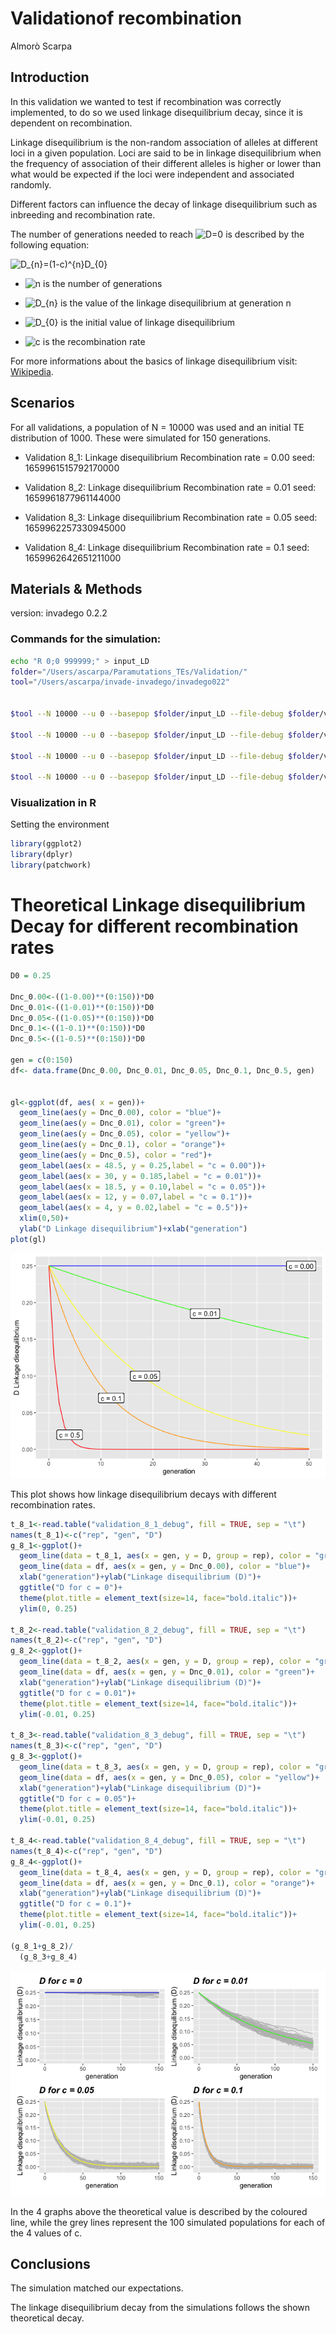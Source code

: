 Validationof recombination
================
Almorò Scarpa

## Introduction

In this validation we wanted to test if recombination was correctly
implemented, to do so we used linkage disequilibrium decay, since it is
dependent on recombination.

Linkage disequilibrium is the non-random association of alleles at
different loci in a given population. Loci are said to be in linkage
disequilibrium when the frequency of association of their different
alleles is higher or lower than what would be expected if the loci were
independent and associated randomly.

Different factors can influence the decay of linkage disequilibrium such
as inbreeding and recombination rate.

The number of generations needed to reach
![D=0](https://latex.codecogs.com/png.image?%5Cdpi%7B110%7D&space;%5Cbg_white&space;D%3D0 "D=0")
is described by the following equation:

![D\_{n}=(1-c)^{n}D\_{0}](https://latex.codecogs.com/png.image?%5Cdpi%7B110%7D&space;%5Cbg_white&space;D_%7Bn%7D%3D%281-c%29%5E%7Bn%7DD_%7B0%7D "D_{n}=(1-c)^{n}D_{0}")

-   ![n](https://latex.codecogs.com/png.image?%5Cdpi%7B110%7D&space;%5Cbg_white&space;n "n")
    is the number of generations

-   ![D\_{n}](https://latex.codecogs.com/png.image?%5Cdpi%7B110%7D&space;%5Cbg_white&space;D_%7Bn%7D "D_{n}")
    is the value of the linkage disequilibrium at generation n

-   ![D\_{0}](https://latex.codecogs.com/png.image?%5Cdpi%7B110%7D&space;%5Cbg_white&space;D_%7B0%7D "D_{0}")
    is the initial value of linkage disequilibrium

-   ![c](https://latex.codecogs.com/png.image?%5Cdpi%7B110%7D&space;%5Cbg_white&space;c "c")
    is the recombination rate

For more informations about the basics of linkage disequilibrium visit:
[Wikipedia](https://en.wikipedia.org/wiki/Linkage_disequilibrium).

## Scenarios

For all validations, a population of N = 10000 was used and an initial
TE distribution of 1000. These were simulated for 150 generations.

-   Validation 8_1: Linkage disequilibrium Recombination rate = 0.00
    seed: 1659961515792170000

-   Validation 8_2: Linkage disequilibrium Recombination rate = 0.01
    seed: 1659961877961144000

-   Validation 8_3: Linkage disequilibrium Recombination rate = 0.05
    seed: 1659962257330945000

-   Validation 8_4: Linkage disequilibrium Recombination rate = 0.1
    seed: 1659962642651211000

## Materials & Methods

version: invadego 0.2.2

### Commands for the simulation:

``` bash
echo "R 0;0 999999;" > input_LD
folder="/Users/ascarpa/Paramutations_TEs/Validation/"
tool="/Users/ascarpa/invade-invadego/invadego022"


$tool --N 10000 --u 0 --basepop $folder/input_LD --file-debug $folder/validation_8_1_debug --gen 150 --genome mb:1 --steps 1 --rr 0 --rep 100 > $folder/validation_8_1

$tool --N 10000 --u 0 --basepop $folder/input_LD --file-debug $folder/validation_8_2_debug --gen 150 --genome mb:1 --steps 1 --rr 1 --rep 100 > $folder/validation_8_2

$tool --N 10000 --u 0 --basepop $folder/input_LD --file-debug $folder/validation_8_3_debug --gen 150 --genome mb:1 --steps 1 --rr 5 --rep 100 > $folder/validation_8_3

$tool --N 10000 --u 0 --basepop $folder/input_LD --file-debug $folder/validation_8_4_debug --gen 150 --genome mb:1 --steps 1 --rr 10 --rep 100 > $folder/validation_8_4
```

### Visualization in R

Setting the environment

``` r
library(ggplot2)
library(dplyr)
library(patchwork)
```

# Theoretical Linkage disequilibrium Decay for different recombination rates

``` r
D0 = 0.25

Dnc_0.00<-((1-0.00)**(0:150))*D0
Dnc_0.01<-((1-0.01)**(0:150))*D0
Dnc_0.05<-((1-0.05)**(0:150))*D0
Dnc_0.1<-((1-0.1)**(0:150))*D0
Dnc_0.5<-((1-0.5)**(0:150))*D0

gen = c(0:150)
df<- data.frame(Dnc_0.00, Dnc_0.01, Dnc_0.05, Dnc_0.1, Dnc_0.5, gen)


gl<-ggplot(df, aes( x = gen))+
  geom_line(aes(y = Dnc_0.00), color = "blue")+
  geom_line(aes(y = Dnc_0.01), color = "green")+
  geom_line(aes(y = Dnc_0.05), color = "yellow")+
  geom_line(aes(y = Dnc_0.1), color = "orange")+
  geom_line(aes(y = Dnc_0.5), color = "red")+
  geom_label(aes(x = 48.5, y = 0.25,label = "c = 0.00"))+
  geom_label(aes(x = 30, y = 0.185,label = "c = 0.01"))+
  geom_label(aes(x = 18.5, y = 0.10,label = "c = 0.05"))+
  geom_label(aes(x = 12, y = 0.07,label = "c = 0.1"))+
  geom_label(aes(x = 4, y = 0.02,label = "c = 0.5"))+
  xlim(0,50)+
  ylab("D Linkage disequilibrium")+xlab("generation")
plot(gl)
```

![](2022_08_08_Validation_8_Linkage_Disequilibrium_files/figure-gfm/unnamed-chunk-3-1.png)<!-- -->

This plot shows how linkage disequilibrium decays with different
recombination rates.

``` r
t_8_1<-read.table("validation_8_1_debug", fill = TRUE, sep = "\t")
names(t_8_1)<-c("rep", "gen", "D")
g_8_1<-ggplot()+
  geom_line(data = t_8_1, aes(x = gen, y = D, group = rep), color = "grey")+
  geom_line(data = df, aes(x = gen, y = Dnc_0.00), color = "blue")+
  xlab("generation")+ylab("Linkage disequilibrium (D)")+
  ggtitle("D for c = 0")+
  theme(plot.title = element_text(size=14, face="bold.italic"))+
  ylim(0, 0.25)

t_8_2<-read.table("validation_8_2_debug", fill = TRUE, sep = "\t")
names(t_8_2)<-c("rep", "gen", "D")
g_8_2<-ggplot()+
  geom_line(data = t_8_2, aes(x = gen, y = D, group = rep), color = "grey")+
  geom_line(data = df, aes(x = gen, y = Dnc_0.01), color = "green")+
  xlab("generation")+ylab("Linkage disequilibrium (D)")+
  ggtitle("D for c = 0.01")+
  theme(plot.title = element_text(size=14, face="bold.italic"))+
  ylim(-0.01, 0.25)

t_8_3<-read.table("validation_8_3_debug", fill = TRUE, sep = "\t")
names(t_8_3)<-c("rep", "gen", "D")
g_8_3<-ggplot()+
  geom_line(data = t_8_3, aes(x = gen, y = D, group = rep), color = "grey")+
  geom_line(data = df, aes(x = gen, y = Dnc_0.05), color = "yellow")+
  xlab("generation")+ylab("Linkage disequilibrium (D)")+
  ggtitle("D for c = 0.05")+
  theme(plot.title = element_text(size=14, face="bold.italic"))+
  ylim(-0.01, 0.25)

t_8_4<-read.table("validation_8_4_debug", fill = TRUE, sep = "\t")
names(t_8_4)<-c("rep", "gen", "D")
g_8_4<-ggplot()+
  geom_line(data = t_8_4, aes(x = gen, y = D, group = rep), color = "grey")+
  geom_line(data = df, aes(x = gen, y = Dnc_0.1), color = "orange")+
  xlab("generation")+ylab("Linkage disequilibrium (D)")+
  ggtitle("D for c = 0.1")+
  theme(plot.title = element_text(size=14, face="bold.italic"))+
  ylim(-0.01, 0.25)

(g_8_1+g_8_2)/
  (g_8_3+g_8_4)
```

![](2022_08_08_Validation_8_Linkage_Disequilibrium_files/figure-gfm/unnamed-chunk-4-1.png)<!-- -->

In the 4 graphs above the theoretical value is described by the coloured
line, while the grey lines represent the 100 simulated populations for
each of the 4 values of c.

## Conclusions

The simulation matched our expectations.

The linkage disequilibrium decay from the simulations follows the shown
theoretical decay.
